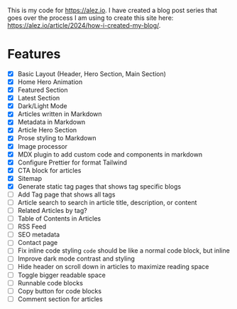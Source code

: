 This is my code for https://alez.io. I have created a blog post series that goes over the process I am using to create this site here: https://alez.io/article/2024/how-i-created-my-blog/.

# Features

-   [x] Basic Layout (Header, Hero Section, Main Section)
-   [x] Home Hero Animation
-   [x] Featured Section
-   [x] Latest Section
-   [x] Dark/Light Mode
-   [x] Articles written in Markdown
-   [x] Metadata in Markdown
-   [x] Article Hero Section
-   [x] Prose styling to Markdown
-   [x] Image processor
-   [x] MDX plugin to add custom code and components in markdown
-   [x] Configure Prettier for format Tailwind
-   [x] CTA block for articles
-   [x] Sitemap
-   [x] Generate static tag pages that shows tag specific blogs
-   [ ] Add Tag page that shows all tags
-   [ ] Article search to search in article title, description, or content
-   [ ] Related Articles by tag?
-   [ ] Table of Contents in Articles
-   [ ] RSS Feed
-   [ ] SEO metadata
-   [ ] Contact page
-   [ ] Fix inline code styling `code` should be like a normal code block, but inline
-   [ ] Improve dark mode contrast and styling
-   [ ] Hide header on scroll down in articles to maximize reading space
-   [ ] Toggle bigger readable space
-   [ ] Runnable code blocks
-   [ ] Copy button for code blocks
-   [ ] Comment section for articles
